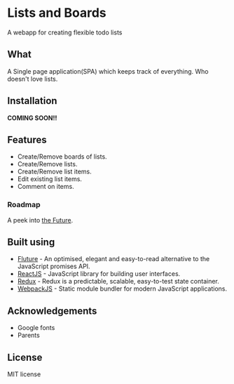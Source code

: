 # Lists and Boards
A webapp for creating flexible todo lists

## What
A Single page application(SPA) which keeps track of everything. Who doesn't love lists.  

## Installation
**COMING SOON!!**

## Features
* Create/Remove boards of lists.
* Create/Remove lists.
* Create/Remove list items.
* Edit existing list items.
* Comment on items.

### Roadmap
A peek into [the Future](/future.todo).

## Built using
* [Fluture](https://github.com/fluture-js/Fluture) - An optimised, elegant and easy-to-read alternative to the JavaScript promises API.
* [ReactJS](https://reactjs.org/docs/getting-started.html) - JavaScript library for building user interfaces.
* [Redux](https://redux.js.org/) - Redux is a predictable, scalable, easy-to-test state container.
* [WebpackJS](https://webpack.js.org/) - Static module bundler for modern JavaScript applications.

## Acknowledgements
* Google fonts
* Parents

## License
MIT license
